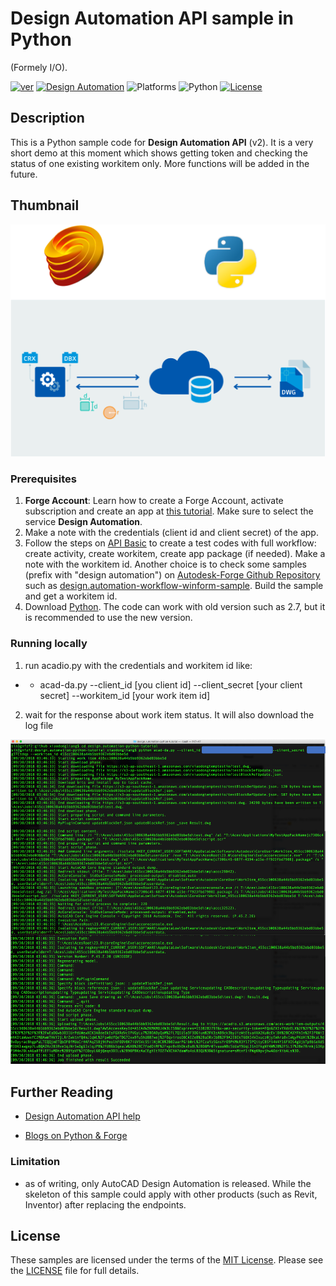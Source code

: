 # Design Automation API sample in Python
(Formely <Desktop Product> I/O).

[![ver](https://img.shields.io/badge/language-python-orange.svg)](https://www.python.org/)
[![Design Automation](https://img.shields.io/badge/Design%20Automation-v2-green.svg)](http://developer.autodesk.com/)
![Platforms](https://img.shields.io/badge/platform-windows%20%7C%20osx%20%7C%20linux-lightgray.svg)
![Python](https://img.shields.io/badge/Python-2.7%2F3.3-green.svg)
 [![License](http://img.shields.io/:license-mit-red.svg)](http://opensource.org/licenses/MIT)
 
## Description
This is a Python sample code for <b>Design Automation API</b> (v2). It is a very short demo at this moment which shows getting token and checking the status of one existing workitem only. More functions will be added in the future.
 
## Thumbnail
![thumbnail](/thumbnail.png)  

### Prerequisites
1. **Forge Account**: Learn how to create a Forge Account, activate subscription and create an app at [this tutorial](http://learnforge.autodesk.io/#/account/). Make sure to select the service **Design Automation**.
2. Make a note with the credentials (client id and client secret) of the app. 
3. Follow the steps on [API Basic](https://forge.autodesk.com/en/docs/design-automation/v2/developers_guide/basics/) to create a test codes with full workflow: create activity, create workitem, create app package (if needed). Make a note with the workitem id. Another choice is to check some samples (prefix with "design automation") on [Autodesk-Forge Github Repository](https://github.com/Autodesk-Forge/) such as [design.automation-workflow-winform-sample](https://github.com/Autodesk-Forge/design.automation-workflow-winform-sample). Build the sample and get a workitem id.
4. Download [Python](https://www.python.org/downloads/). The code can work with old version such as 2.7, but it is recommended to use the new version.

### Running locally
1. run acadio.py with the  credentials and workitem id like:
* * acad-da.py --client_id [you client id] --client_secret [your client secret] --workitem_id  [your work item id]
2. wait for the response about work item status. It will also download the log file

![thumbnail](/demo.png) 

 ## Further Reading
* [Design Automation API help](https://forge.autodesk.com/en/docs/design-automation/v2/developers_guide/overview/)

* [Blogs on Python & Forge](https://forge.autodesk.com/categories/python)

### Limitation
* as of writing, only AutoCAD Design Automation is released. While the skeleton of this sample could apply with other products (such as Revit, Inventor) after replacing the endpoints.

 ## License
 These samples are licensed under the terms of the [MIT License](http://opensource.org/licenses/MIT). Please see the [LICENSE](LICENSE) file for full details.

